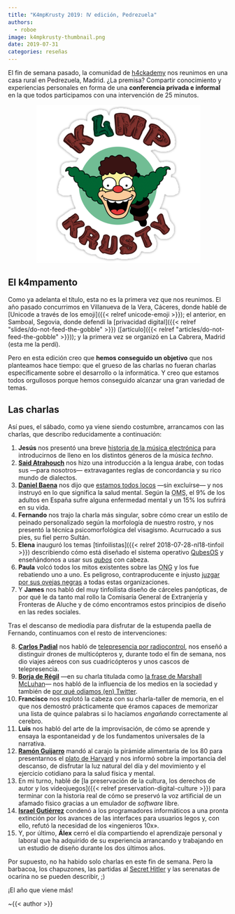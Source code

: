 ```yaml
---
title: "K4mpKrusty 2019: Ⅳ edición, Pedrezuela"
authors:
  - roboe
image: k4mpkrusty-thumbnail.png
date: 2019-07-31
categories: reseñas
---
```


El fin de semana pasado, la comunidad de [h4ckademy](http://h4ckademy.com) nos reunimos en una casa rural en Pedrezuela, Madrid. ¿La premisa? Compartir conocimiento y experiencias personales en forma de una **conferencia privada e informal** en la que todos participamos con una intervención de 25 minutos.

<!--more-->

<div style="text-align: center">

![Logo del K4mpamento Krusty](k4mpkrusty-logo.png)

</div>

## El k4mpamento

Como ya adelanta el título, esta no es la primera vez que nos reunimos. El año pasado concurrimos en Villanueva de la Vera, Cáceres, donde hablé de [Unicode a través de los emoji]({{< relref unicode-emoji >}}); el anterior, en Samboal, Segovia, donde defendí la [privacidad digital]({{< relref "slides/do-not-feed-the-gobble" >}}) ([artículo]({{< relref "articles/do-not-feed-the-gobble" >}})); y la primera vez se organizó en La Cabrera, Madrid (esta me la perdí).

Pero en esta edición creo que **hemos conseguido un objetivo** que nos planteamos hace tiempo: que el grueso de las charlas no fueran charlas específicamente sobre el desarrollo o la informática. Y creo que estamos todos orgullosos porque hemos conseguido alcanzar una gran variedad de temas.

## Las charlas

Así pues, el sábado, como ya viene siendo costumbre, arrancamos con las charlas, que describo reducidamente a continuación:

1. **Jesús** nos presentó una breve [historia de la música electrónica](http://techno.org/electronic-music-guide/) para introducirnos de lleno en los distintos géneros de la música _techno_.
2. [**Said Atrahouch**](https://github.com/Afsoon) nos hizo una introducción a la lengua árabe, con todas sus &mdash;para nosotros&mdash; extravagantes reglas de concordancia y su rico mundo de dialectos.
3. [**Daniel Baena**](https://twitter.com/dani_baena) nos dijo que [estamos todos locos](daniel-baena_you-re-all-crazy_2019.pptx) &mdash;sin excluírse&mdash; y nos instruyó en lo que significa la salud mental. Según la <abbr title="Organización Mundial de la Salud">OMS</abbr>, el 9% de los adultos en España sufre alguna enfermedad mental y un 15% los sufrirá en su vida.
4. **Fernando** nos trajo la charla más singular, sobre cómo crear un estilo de peinado personalizado según la morfología de nuestro rostro, y nos presentó la técnica psicomorfológica del visagismo. Acurrucado a sus pies, su fiel perro Sultán.
5. **Elena** inauguró los temas [tinfoilistas]({{< relref 2018-07-28-nl18-tinfoil >}}) describiendo cómo está diseñado el sistema operativo [QubesOS](https://www.qubes-os.org/) y enseñándonos a usar sus [_qubos_](https://www.qubes-os.org/doc/disposablevm/) con cabeza.
6. **Paula** volcó todos los mitos existentes sobre las <abbr title="Organización No Gubernamental">ONG</abbr> y los fue rebatiendo uno a uno. Es peligroso, contraproducente e injusto [juzgar por sus ovejas negras](https://falacias.escepticos.es/index.php/generalizacion-apresurada/) a todas estas organizaciones. 
7. Y **James** nos habló del muy tinfoilista diseño de cárceles panópticas, de por qué le da tanto mal rollo la Comisaría General de Extranjería y Fronteras de Aluche y de cómo encontramos estos principios de diseño en las redes sociales. 

Tras el descanso de mediodía para disfrutar de la estupenda paella de Fernando, continuamos con el resto de intervenciones:

8. [**Carlos Padial**](https://surreal.asturnazari.com) nos habló de [telepresencia por radiocontrol](carlos-padial_telepresencia.txt), nos enseñó a distinguir drones de multicópteros y, durante todo el fin de semana, nos dio viajes aéreos con sus cuadricópteros y unos cascos de telepresencia.
9. [**Borja de Régil**](https://ergl.github.io/) &mdash;en su charla titulada como [la frase de Marshall McLuhan](https://es.wikipedia.org/wiki/El_medio_es_el_mensaje)&mdash; nos habló de la influencia de los medios en la sociedad y también de [por qué odiamos (en) Twitter](https://jasonlefkowitz.net/2013/02/i-kind-of-hate-twitter/).
10. **Francisco** nos explotó la cabeza con su charla-taller de memoria, en el que nos demostró prácticamente que éramos capaces de memorizar una lista de quince palabras si lo hacíamos _engañando_ correctamente al cerebro.
11. **Luis** nos habló del arte de la improvisación, de cómo se aprende y ensaya la espontaneidad y de los fundamentos universales de la narrativa.
12. [**Ramón Guijarro**](http://soyguijarro.com) mandó al carajo la pirámide alimentaria de los 80 para presentarnos el [plato de Harvard](https://www.hsph.harvard.edu/nutritionsource/healthy-eating-plate/translations/spanish/) y nos informó sobre la importancia del descanso, de disfrutar la luz natural del día y del movimiento y el ejercicio cotidiano para la salud física y mental.
13. En mi turno, hablé de [la preservación de la cultura, los derechos de autor y los videojuegos]({{< relref preservation-digital-culture >}}) para terminar con la historia real de cómo se preservó la voz artificial de un afamado físico gracias a un emulador de _software_ libre.
14. [**Israel Gutiérrez**](https://www.israelgutierrez.es) condenó a los programadores informáticos a una pronta extinción por los avances de las interfaces para usuarios legos y, con ello, refutó la necesidad de los «ingenieros 10x».
15. Y, por último, **Álex** cerró el día compartiendo el aprendizaje personal y laboral que ha adquirido de su experiencia arrancando y trabajando en un estudio de diseño durante los dos últimos años.

Por supuesto, no ha habido solo charlas en este fin de semana. Pero la barbacoa, los chapuzones, las partidas al [Secret Hitler](https://www.secrethitler.com/) y las serenatas de ocarina no se pueden describir, ;)

¡El año que viene más!

~{{< author >}}